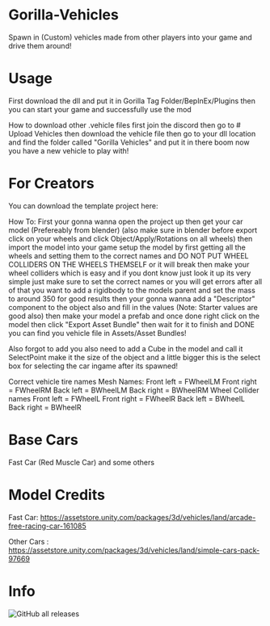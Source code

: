 # Gorilla-Vehicles
Spawn in (Custom) vehicles made from other players into your game and drive them around!

# Usage
First download the dll and put it in Gorilla Tag Folder/BepInEx/Plugins then you can start your game and successfully use the mod

How to download other .vehicle files first join the discord then go to # Upload Vehicles then download the vehicle file then go to your dll location and find the folder called "Gorilla Vehicles" and put it in there boom now you have a new vehicle to play with!

# For Creators
You can download the template project here:

How To:
First your gonna wanna open the project up then get your car model (Prefereably from blender) (also make sure in blender before export click on your wheels and click Object/Apply/Rotations on all wheels) then import the model into your game setup the model by first getting all the wheels and setting them to the correct names and DO NOT PUT WHEEL COLLIDERS ON THE WHEELS THEMSELF or it will break then make your wheel colliders which is easy and if you dont know just look it up its very simple just make sure to set the correct names or you will get errors after all of that you want to add a rigidbody to the models parent and set the mass to around 350 for good results then your gonna wanna add a "Descriptor" component to the object also and fill in the values (Note: Starter values are good also) then make your model a prefab and once done right click on the model then click "Export Asset Bundle" then wait for it to finish and DONE you can find you vehicle file in Assets/Asset Bundles!

Also forgot to add you also need to add a Cube in the model and call it SelectPoint make it the size of the object and a little bigger this is the select box for selecting the car ingame after its spawned!

Correct vehicle tire names
 Mesh Names:
Front left = FWheelLM
Front right = FWheelRM
Back left = BWheelLM
Back right = BWheelRM
 Wheel Collider names
Front left = FWheelL
Front right = FWheelR
Back left = BWheelL
Back right = BWheelR

# Base Cars
Fast Car (Red Muscle Car)
and some others

# Model Credits
Fast Car: https://assetstore.unity.com/packages/3d/vehicles/land/arcade-free-racing-car-161085

Other Cars : https://assetstore.unity.com/packages/3d/vehicles/land/simple-cars-pack-97669

# Info
![GitHub all releases](https://img.shields.io/github/downloads/Blas1ed/Gorilla-Vehicles/total?color=%2300FF00)

